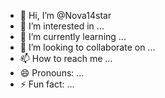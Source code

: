 - 👋 Hi, I’m @Nova14star
- 👀 I’m interested in ...
- 🌱 I’m currently learning ...
- 💞️ I’m looking to collaborate on ...
- 📫 How to reach me ...
- 😄 Pronouns: ...
- ⚡ Fun fact: ...

<!---
Nova14star/Nova14star is a ✨ special ✨ repository because its `README.md` (this file) appears on your GitHub profile.
You can click the Preview link to take a look at your changes.
--->
